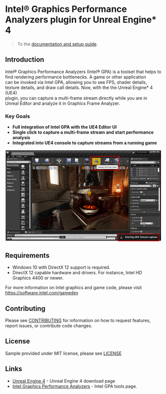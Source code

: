 # Intel® Graphics Performance Analyzers plugin for Unreal Engine* 4

> To the [documentation and setup guide](https://software.intel.com/editor.html/content/www/us/en/develop/articles/unreal-engine-4-intel-gpa-usage-guide.html).

## Introduction

Intel® Graphics Performance Analyzers (Intel® GPA) is a toolset that helps to find rendering performance bottlenecks. A game or other application  
can be invoked via Intel GPA, allowing you to see FPS, shader details, texture details, and draw call details. Now, with the the Unreal Engine* 4 (UE4)  
plugin, you can capture a multi-frame stream directly while you are in Unreal Editor and analyze it in Graphics Frame Analyzer.

### Key Goals

* **Full integration of Intel GPA with the UE4 Editor UI**
* **Single click to capture a multi-frame stream and start performance analysis**
* **Integrated into UE4 console to capture streams from a running game**

![Alt text](Images/UI_integration.png?raw=true "Unreal Engine 4 GPA plugin integration")

## Requirements

- Windows 10 with DirectX 12 support is required.
- DirectX 12 capable hardware and drivers. For instance, Intel HD Graphics 4400 or newer.

For more information on Intel graphics and game code, please visit https://software.intel.com/gamedev

## Contributing

Please see
[CONTRIBUTING](TBD)
for information on how to request features, report issues, or contribute code
changes.

## License

Sample provided under MIT license, please see [LICENSE](LICENSE)

## Links
*	[Unreal Engine 4](https://www.unrealengine.com/en-US/download) - Unreal Engine 4 download page
*	[Intel Graphics Performance Analyzers](https://software.intel.com/content/www/us/en/develop/tools/graphics-performance-analyzers.html) - Intel GPA tools page.
